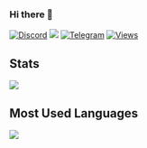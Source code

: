 ### Hi there 👋

[![Discord](https://img.shields.io/badge/Discord-7289DA?style=flat&logo=discord&logoColor=white)](https://discord.com/users/@mus11110#3832)
[![](https://img.shields.io/badge/Gmail-D14836?style=flat&logo=gmail&logoColor=white)](mailto:mr.mus0831@gmail.com)
[![Telegram](https://img.shields.io/badge/Telegram-2CA5E0?style=flat&logo=telegram&logoColor=white)](https://t.me/Ustaz_Mustafa)
[![Views](https://komarev.com/ghpvc/?username=Mustafa0831&style=flat&color=blueviolet&label=Views)](https://github.com/Mustafa0831)

## Stats
[![](https://github-readme-stats.vercel.app/api?username=Mustafa0831&show_icons=true&count_private=true&hide_title=true&theme=github_dark)](stats)

## Most Used Languages
[![](https://github-readme-stats.vercel.app/api/top-langs/?username=Mustafa0831&layout=compact&hide_title=true&theme=github_dark)](languages)

<!--
**sarmai/sarmai** is a ✨ _special_ ✨ repository because its `README.md` (this file) appears on your GitHub profile.

- 👋 Hi, I’m @MustafaUstaz
- 👀 I’m interested in Golang, Js
- 🌱 I’m currently learning Microsevices, React
- 💞️ I’m looking to collaborate on ...
- 📫 How to reach me [here](https://share.hsforms.com/1aDQoGDjxQKyYI3eAsMsgjwczty2)

<!---
Mustafa0831/Mustafa0831 is a ✨ special ✨ repository because its `README.md` (this file) appears on your GitHub profile.
You can click the Preview link to take a look at your changes.
--->

